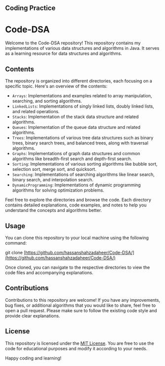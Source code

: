 ## Coding Practice


# Code-DSA

Welcome to the Code-DSA repository! This repository contains my implementations of various data structures and algorithms in Java. It serves as a learning resource for data structures and algorithms.

## Contents

The repository is organized into different directories, each focusing on a specific topic. Here's an overview of the contents:

- `Arrays`: Implementations and examples related to array manipulation, searching, and sorting algorithms.
- `LinkedLists`: Implementations of singly linked lists, doubly linked lists, and related operations.
- `Stacks`: Implementation of the stack data structure and related algorithms.
- `Queues`: Implementation of the queue data structure and related algorithms.
- `Trees`: Implementations of various tree data structures such as binary trees, binary search trees, and balanced trees, along with traversal algorithms.
- `Graphs`: Implementations of graph data structures and common algorithms like breadth-first search and depth-first search.
- `Sorting`: Implementations of various sorting algorithms like bubble sort, selection sort, merge sort, and quicksort.
- `Searching`: Implementations of searching algorithms like linear search, binary search, and interpolation search.
- `DynamicProgramming`: Implementations of dynamic programming algorithms for solving optimization problems.

Feel free to explore the directories and browse the code. Each directory contains detailed explanations, code examples, and notes to help you understand the concepts and algorithms better.

## Usage

You can clone this repository to your local machine using the following command:

git clone [https://github.com/hassanshahzadaheer/Code-DSA/](https://github.com/hassanshahzadaheer/Code-DSA/)


Once cloned, you can navigate to the respective directories to view the code files and accompanying explanations.

## Contributions

Contributions to this repository are welcome! If you have any improvements, bug fixes, or additional algorithms that you would like to share, feel free to open a pull request. Please make sure to follow the existing code style and provide clear explanations.

## License

This repository is licensed under the [MIT License](LICENSE). You are free to use the code for educational purposes and modify it according to your needs.

Happy coding and learning!

